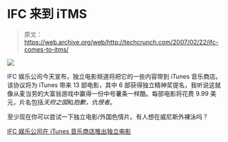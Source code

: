 # IFC 来到 iTMS 

> 原文：<https://web.archive.org/web/http://techcrunch.com/2007/02/22/ifc-comes-to-itms/>

![](img/0c40da92f676a832146f24570377a3db.png)

IFC 娱乐公司今天宣布，独立电影频道将把它的一些内容带到 iTunes 音乐商店。该协议将为 iTunes 带来 13 部电影，其中 6 部获得独立精神奖提名，我听说这就像从麦当劳的大富翁游戏中赢得一份中号薯条一样酷。每部电影将花费 9.99 美元，片名包括*天府之国*和*抱歉，仇恨者*。

至少现在你可以尝试一下独立电影/外国色情片。有人想在威尼斯外裸泳吗？

[IFC 娱乐公司在 iTunes 音乐商店推出独立电影](https://web.archive.org/web/20141025021903/http://www.marketwatch.com/News/Story/Story.aspx?guid=%7B99649FB3%2D8C43%2D465A%2DB5AA%2DE2C6979FA9DE%7D&siteid=mktw&dist=nbk&symb=)